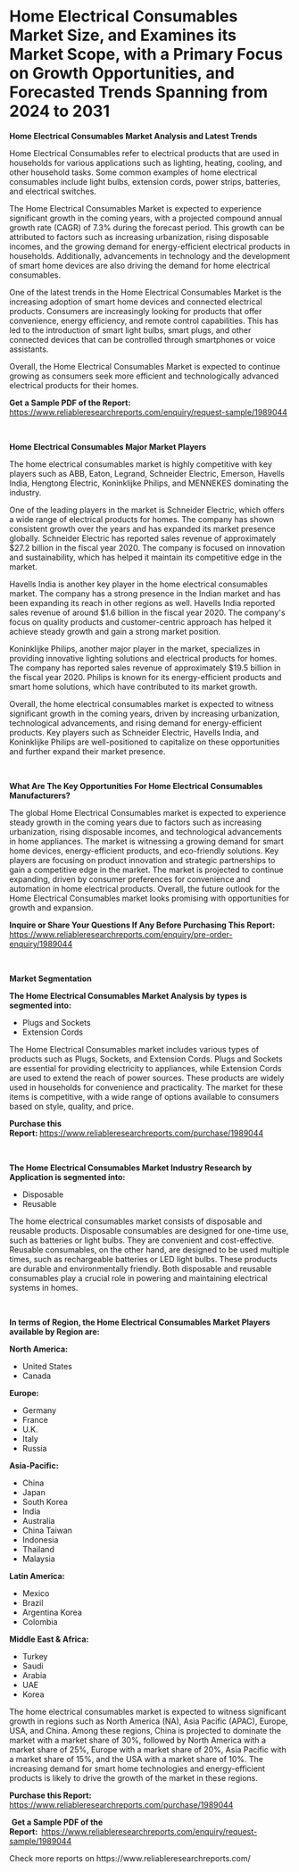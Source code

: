 <p><h1>Home Electrical Consumables Market Size, and Examines its Market Scope, with a Primary Focus on Growth Opportunities, and Forecasted Trends Spanning from 2024 to 2031</h1></p><p><strong>Home Electrical Consumables Market Analysis and Latest Trends</strong></p>
<p><p>Home Electrical Consumables refer to electrical products that are used in households for various applications such as lighting, heating, cooling, and other household tasks. Some common examples of home electrical consumables include light bulbs, extension cords, power strips, batteries, and electrical switches.</p><p>The Home Electrical Consumables Market is expected to experience significant growth in the coming years, with a projected compound annual growth rate (CAGR) of 7.3% during the forecast period. This growth can be attributed to factors such as increasing urbanization, rising disposable incomes, and the growing demand for energy-efficient electrical products in households. Additionally, advancements in technology and the development of smart home devices are also driving the demand for home electrical consumables.</p><p>One of the latest trends in the Home Electrical Consumables Market is the increasing adoption of smart home devices and connected electrical products. Consumers are increasingly looking for products that offer convenience, energy efficiency, and remote control capabilities. This has led to the introduction of smart light bulbs, smart plugs, and other connected devices that can be controlled through smartphones or voice assistants.</p><p>Overall, the Home Electrical Consumables Market is expected to continue growing as consumers seek more efficient and technologically advanced electrical products for their homes.</p></p>
<p><strong>Get a Sample PDF of the Report:&nbsp;</strong> <a href="https://www.reliableresearchreports.com/enquiry/request-sample/1989044">https://www.reliableresearchreports.com/enquiry/request-sample/1989044</a></p>
<p>&nbsp;</p>
<p><strong>Home Electrical Consumables Major Market Players</strong></p>
<p><p>The home electrical consumables market is highly competitive with key players such as ABB, Eaton, Legrand, Schneider Electric, Emerson, Havells India, Hengtong Electric, Koninklijke Philips, and MENNEKES dominating the industry.</p><p>One of the leading players in the market is Schneider Electric, which offers a wide range of electrical products for homes. The company has shown consistent growth over the years and has expanded its market presence globally. Schneider Electric has reported sales revenue of approximately $27.2 billion in the fiscal year 2020. The company is focused on innovation and sustainability, which has helped it maintain its competitive edge in the market.</p><p>Havells India is another key player in the home electrical consumables market. The company has a strong presence in the Indian market and has been expanding its reach in other regions as well. Havells India reported sales revenue of around $1.6 billion in the fiscal year 2020. The company's focus on quality products and customer-centric approach has helped it achieve steady growth and gain a strong market position.</p><p>Koninklijke Philips, another major player in the market, specializes in providing innovative lighting solutions and electrical products for homes. The company has reported sales revenue of approximately $19.5 billion in the fiscal year 2020. Philips is known for its energy-efficient products and smart home solutions, which have contributed to its market growth.</p><p>Overall, the home electrical consumables market is expected to witness significant growth in the coming years, driven by increasing urbanization, technological advancements, and rising demand for energy-efficient products. Key players such as Schneider Electric, Havells India, and Koninklijke Philips are well-positioned to capitalize on these opportunities and further expand their market presence.</p></p>
<p>&nbsp;</p>
<p><strong>What Are The Key Opportunities For Home Electrical Consumables Manufacturers?</strong></p>
<p><p>The global Home Electrical Consumables market is expected to experience steady growth in the coming years due to factors such as increasing urbanization, rising disposable incomes, and technological advancements in home appliances. The market is witnessing a growing demand for smart home devices, energy-efficient products, and eco-friendly solutions. Key players are focusing on product innovation and strategic partnerships to gain a competitive edge in the market. The market is projected to continue expanding, driven by consumer preferences for convenience and automation in home electrical products. Overall, the future outlook for the Home Electrical Consumables market looks promising with opportunities for growth and expansion.</p></p>
<p><strong>Inquire or Share Your Questions If Any Before Purchasing This Report:</strong> <a href="https://www.reliableresearchreports.com/enquiry/pre-order-enquiry/1989044">https://www.reliableresearchreports.com/enquiry/pre-order-enquiry/1989044</a></p>
<p>&nbsp;</p>
<p><strong>Market Segmentation</strong></p>
<p><strong>The Home Electrical Consumables Market Analysis by types is segmented into:</strong></p>
<p><ul><li>Plugs and Sockets</li><li>Extension Cords</li></ul></p>
<p><p>The Home Electrical Consumables market includes various types of products such as Plugs, Sockets, and Extension Cords. Plugs and Sockets are essential for providing electricity to appliances, while Extension Cords are used to extend the reach of power sources. These products are widely used in households for convenience and practicality. The market for these items is competitive, with a wide range of options available to consumers based on style, quality, and price.</p></p>
<p><strong>Purchase this Report:&nbsp;</strong><a href="https://www.reliableresearchreports.com/purchase/1989044">https://www.reliableresearchreports.com/purchase/1989044</a></p>
<p>&nbsp;</p>
<p><strong>The Home Electrical Consumables Market Industry Research by Application is segmented into:</strong></p>
<p><ul><li>Disposable</li><li>Reusable</li></ul></p>
<p><p>The home electrical consumables market consists of disposable and reusable products. Disposable consumables are designed for one-time use, such as batteries or light bulbs. They are convenient and cost-effective. Reusable consumables, on the other hand, are designed to be used multiple times, such as rechargeable batteries or LED light bulbs. These products are durable and environmentally friendly. Both disposable and reusable consumables play a crucial role in powering and maintaining electrical systems in homes.</p></p>
<p>&nbsp;</p>
<p><strong>In terms of Region, the Home Electrical Consumables Market Players available by Region are:</strong></p>
<p>
    <p> <strong> North America: </strong>
        <ul>
            <li>United States</li>
            <li>Canada</li>
        </ul>
        </p> 
    <p> <strong> Europe: </strong>
        <ul>
            <li>Germany</li>
            <li>France</li>
            <li>U.K.</li>
            <li>Italy</li>
            <li>Russia</li>
        </ul>
        </p> 
    <p> <strong> Asia-Pacific: </strong>
        <ul>
            <li>China</li>
            <li>Japan</li>
            <li>South Korea</li>
            <li>India</li>
            <li>Australia</li>
            <li>China Taiwan</li>
            <li>Indonesia</li>
            <li>Thailand</li>
            <li>Malaysia</li>
        </ul>
        </p> 
    <p> <strong> Latin America: </strong>
        <ul>
            <li>Mexico</li>
            <li>Brazil</li>
            <li>Argentina Korea</li>
            <li>Colombia</li>
        </ul>
        </p> 
    <p> <strong> Middle East & Africa: </strong>
        <ul>
            <li>Turkey</li>
            <li>Saudi</li>
            <li>Arabia</li>
            <li>UAE</li>
            <li>Korea</li>
        </ul>
    </p>
    </p>
<p><p>The home electrical consumables market is expected to witness significant growth in regions such as North America (NA), Asia Pacific (APAC), Europe, USA, and China. Among these regions, China is projected to dominate the market with a market share of 30%, followed by North America with a market share of 25%, Europe with a market share of 20%, Asia Pacific with a market share of 15%, and the USA with a market share of 10%. The increasing demand for smart home technologies and energy-efficient products is likely to drive the growth of the market in these regions.</p></p>
<p><strong>Purchase this Report: </strong><a href="https://www.reliableresearchreports.com/purchase/1989044">https://www.reliableresearchreports.com/purchase/1989044</a></p>
<p>&nbsp;<strong>Get a Sample PDF of the Report:&nbsp;&nbsp;</strong><a href="https://www.reliableresearchreports.com/enquiry/request-sample/1989044">https://www.reliableresearchreports.com/enquiry/request-sample/1989044</a></p>
<p><strong></strong></p>
<p>Check more reports on https://www.reliableresearchreports.com/</p>